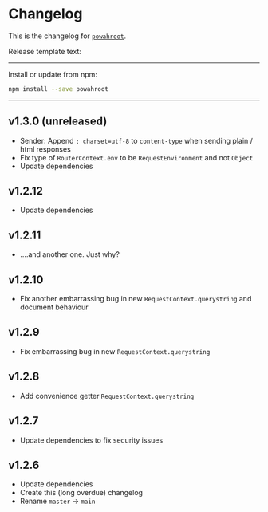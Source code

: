 # Changelog
This is the changelog for [`powahroot`](https://npmjs.org/package/powahroot).


Release template text:

-----

Install or update from npm:

```bash
npm install --save powahroot
```

-----


## v1.3.0 (unreleased)
- Sender: Append `; charset=utf-8` to `content-type` when sending plain / html responses
- Fix type of `RouterContext.env` to be `RequestEnvironment` and not `Object`
- Update dependencies


## v1.2.12
- Update dependencies


## v1.2.11
- ....and another one. Just why?


## v1.2.10
- Fix another embarrassing bug in new `RequestContext.querystring` and document behaviour


## v1.2.9
- Fix embarrassing bug in new `RequestContext.querystring`


## v1.2.8
- Add convenience getter `RequestContext.querystring`


## v1.2.7
- Update dependencies to fix security issues


## v1.2.6
 - Update dependencies
 - Create this (long overdue) changelog
 - Rename `master` → `main`
